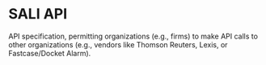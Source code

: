 # SALI API
API specification, permitting organizations (e.g., firms) to make API calls to other organizations (e.g., vendors like Thomson Reuters, Lexis, or Fastcase/Docket Alarm). 
